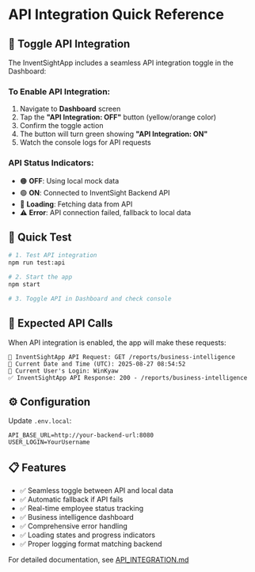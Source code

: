 # API Integration Quick Reference

## 🔄 Toggle API Integration

The InventSightApp includes a seamless API integration toggle in the Dashboard:

### To Enable API Integration:
1. Navigate to **Dashboard** screen
2. Tap the **"API Integration: OFF"** button (yellow/orange color)
3. Confirm the toggle action
4. The button will turn green showing **"API Integration: ON"**
5. Watch the console logs for API requests

### API Status Indicators:
- 🟠 **OFF**: Using local mock data
- 🟢 **ON**: Connected to InventSight Backend API
- 🔄 **Loading**: Fetching data from API
- ⚠️ **Error**: API connection failed, fallback to local data

## 🚀 Quick Test

```bash
# 1. Test API integration
npm run test:api

# 2. Start the app
npm start

# 3. Toggle API in Dashboard and check console
```

## 📡 Expected API Calls

When API integration is enabled, the app will make these requests:

```
🔄 InventSightApp API Request: GET /reports/business-intelligence
📅 Current Date and Time (UTC): 2025-08-27 08:54:52
👤 Current User's Login: WinKyaw
✅ InventSightApp API Response: 200 - /reports/business-intelligence
```

## ⚙️ Configuration

Update `.env.local`:
```env
API_BASE_URL=http://your-backend-url:8080
USER_LOGIN=YourUsername
```

## 📋 Features

- ✅ Seamless toggle between API and local data
- ✅ Automatic fallback if API fails
- ✅ Real-time employee status tracking
- ✅ Business intelligence dashboard
- ✅ Comprehensive error handling
- ✅ Loading states and progress indicators
- ✅ Proper logging format matching backend

For detailed documentation, see [API_INTEGRATION.md](./API_INTEGRATION.md)